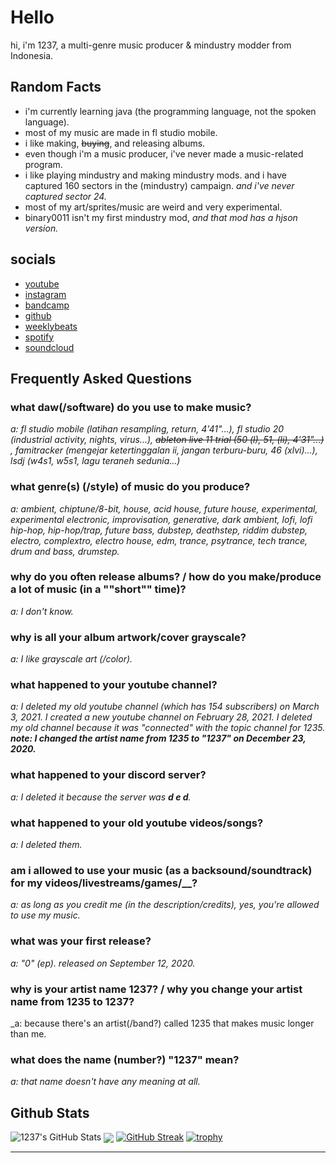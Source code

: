 # Hello

hi, i'm 1237, a multi-genre music producer & mindustry modder from Indonesia.

## Random Facts

- i'm currently learning java (the programming language, not the spoken language).
- most of my music are made in fl studio mobile.
- i like making, ~~buying~~, and releasing albums.
- even though i'm a music producer, i've never made a music-related program.
- i like playing mindustry and making mindustry mods. and i have captured 160 sectors in the (mindustry) campaign. *and i've never captured sector 24.*
- most of my art/sprites/music are weird and very experimental.
- binary0011 isn't my first mindustry mod, *and that mod has a hjson version.*

## socials

- [youtube](12three7.github.io/yt)
- [instagram](12three7.github.io/ig)
- [bandcamp](12three7.github.io/bc)
- [github](12three7.github.io/gh)
- [weeklybeats](12three7.github.io/wb)
- [spotify](12three7.github.io/sp)
- [soundcloud](12three7.github.io/sc)

## Frequently Asked Questions

### what daw(/software) do you use to make music?

_a: fl studio mobile (latihan resampling, return, 4'41"...), fl studio 20 (industrial activity, nights, virus...), ~~ableton live 11 trial (50 (l), 51, (li), 4'31"...)~~ , famitracker (mengejar ketertinggalan ii, jangan terburu-buru, 46 (xlvi)...), lsdj (w4s1, w5s1, lagu teraneh sedunia...)_

### what genre(s) (/style) of music do you produce?

_a: ambient, chiptune/8-bit, house, acid house, future house, experimental, experimental electronic, improvisation, generative, dark ambient, lofi, lofi hip-hop, hip-hop/trap, future bass, dubstep, deathstep, riddim dubstep, electro, complextro, electro house, edm, trance, psytrance, tech trance, drum and bass, drumstep._

### why do you often release albums? / how do you make/produce a lot of music (in a ""short"" time)?

_a: I don't know._

### why is all your album artwork/cover grayscale?

_a: I like grayscale art (/color)._

### what happened to your youtube channel?

_a: I deleted my old youtube channel (which has 154 subscribers) on March 3, 2021. I created a new youtube channel on February 28, 2021. I deleted my old channel because it was "connected" with the topic channel for 1235._ <br> ***note: I changed the artist name from 1235 to "1237" on December 23, 2020.***

### what happened to your discord server?

*a: I deleted it because the server was **d e d**.*

### what happened to your old youtube videos/songs?

_a: I deleted them._

### am i allowed to use your music (as a backsound/soundtrack) for my videos/livestreams/games/__?

_a: as long as you credit me (in the description/credits), yes, you're allowed to use my music._

### what was your first release?

_a: "0" (ep). released on September 12, 2020._

### why is your artist name 1237? / why you change your artist name from 1235 to 1237?

_a: because there's an artist(/band?) called 1235 that makes music longer than me.

### what does the name (number?) "1237" mean?

_a: that name doesn't have any meaning at all._


## Github Stats

![1237's GitHub Stats](https://github-readme-stats.vercel.app/api?username=12three7&show_icons=true&theme=radical)
<a href="https://github.com"><img align="center" src="https://github-readme-stats.vercel.app/api/top-langs/?username=12three7&layout=compact&theme=radical&hide_border=false" /></a>
[![GitHub Streak](http://github-readme-streak-stats.herokuapp.com?user=12three7&hide_border=false&background=141321&ring=FC428C&fire=E8CA43&dates=A7FCF5&currStreakLabel=FFFFFF&sideNums=A7FCF5&currStreakNum=E8CA43&sideLabels=FFFFFF&stroke=FFFFFF)](#)
[![trophy](https://github-profile-trophy.vercel.app/?username=12three7&theme=radical)](https://github.com/ryo-ma/github-profile-trophy)

---

<!--START_SECTION:activity-->

